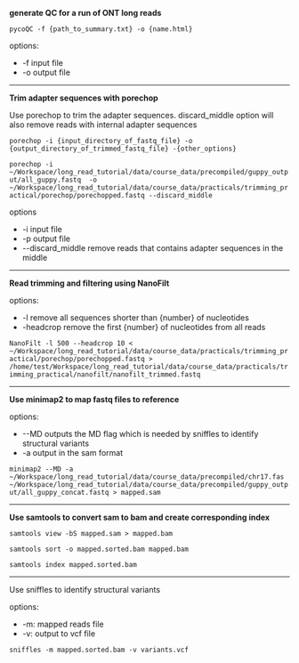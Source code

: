 **generate QC for a run of ONT long reads** 

`pycoQC -f {path_to_summary.txt} -o {name.html}`

options:

- -f input file
- -o output file

------------------------------------------------------------------------------------------------------

**Trim adapter sequences with porechop**

Use porechop to trim the adapter sequences. discard_middle option will also remove reads with internal adapter sequences 

`porechop -i {input_directory_of_fastq_file} -o {output_directory_of_trimmed_fastq_file} -{other_options}`

`porechop -i ~/Workspace/long_read_tutorial/data/course_data/precompiled/guppy_output/all_guppy.fastq  -o ~/Workspace/long_read_tutorial/data/course_data/practicals/trimming_practical/porechop/porechopped.fastq --discard_middle`

options

- -i input file
- -p output file
- --discard_middle remove reads that contains adapter sequences in the middle 

------------------------------------------------------------------------------------------------------

**Read trimming and filtering using NanoFilt**

options:

- -l remove all sequences shorter than {number} of nucleotides
- -headcrop remove the first {number} of nucleotides from all reads

`NanoFilt -l 500 --headcrop 10 < ~/Workspace/long_read_tutorial/data/course_data/practicals/trimming_practical/porechop/porechopped.fastq > /home/test/Workspace/long_read_tutorial/data/course_data/practicals/trimming_practical/nanofilt/nanofilt_trimmed.fastq`

----

**Use minimap2 to map fastq files to reference**

options:

- --MD outputs the MD flag which is needed by sniffles to identify structural variants 
- -a output in the sam format

`minimap2 --MD -a ~/Workspace/long_read_tutorial/data/course_data/precompiled/chr17.fas ~/Workspace/long_read_tutorial/data/course_data/precompiled/guppy_output/all_guppy_concat.fastq > mapped.sam`

----

**Use samtools to convert sam to bam and create corresponding index**

`samtools view -bS mapped.sam > mapped.bam`

`samtools sort -o mapped.sorted.bam mapped.bam`

`samtools index mapped.sorted.bam`

----

Use sniffles to identify structural variants 

options:

- -m: mapped reads file
- -v: output to vcf file

`sniffles -m mapped.sorted.bam -v variants.vcf` 

